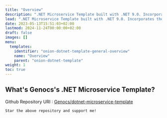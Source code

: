 ```yaml
---
title: "Overview"
description: ".NET Microservice Template built with .NET 9.0. Incorporates the most essential Packages your projects will ever need. Follows Clean Architecture Principles."
lead: ".NET Microservice Template built with .NET 9.0. Incorporates the most essential Packages your projects will ever need. Follows Clean Architecture Principles."
date: 2023-05-13T15:51:03+02:00
lastmod: 2024-11-24T00:00:00+02:00
draft: false
images: []
menu:
  templates:
    identifier: "onion-dotnet-template-general-overview"
    name: "Overview"
    parent: "onion-dotnet-template"
weight: 1
toc: true
---
```


## What's Genocs's .NET Microservice Template?

Github Repository URI : [Genocs/dotnet-microservice-template](https://github.com/Genocs/microservice-template)

`Star the above repository and support me!`
